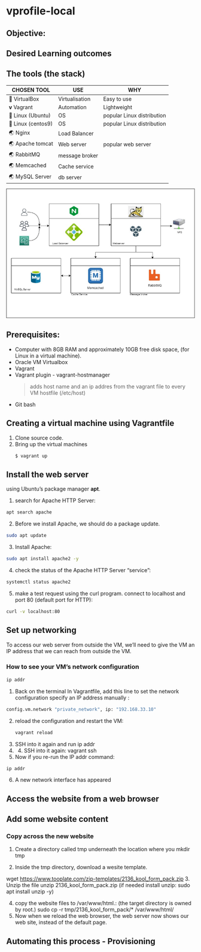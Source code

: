 # vprofile-local
## Objective: 


## Desired Learning outcomes


## The tools (the stack)
| CHOSEN TOOL  | USE | WHY |
| ------------- | ------------- | ------------- |
| 🧊 VirtualBox  | Virtualisation   | Easy to use  |
| **v** Vagrant  | Automation   | Lightweight  |
| 🐧 Linux (Ubuntu) | OS | popular Linux distribution |
| 🐧 Linux (centos9) | OS | popular Linux distribution |
| 🌏 Nginx | Load Balancer  |  |
| 🌏 Apache tomcat | Web server  | popular web server |
| 🌏 RabbitMQ | message broker  |  |
| 🌏 Memcached | Cache service  |  |
| 🌏 MySQL Server | db server  |  |

![Project diagram](images/proj2.jpg)

## Prerequisites:
-	Computer with 8GB RAM and approximately 10GB free disk space, (for Linux in a virtual machine).
- Oracle VM Virtualbox 
- Vagrant 
- Vagrant plugin - vagrant-hostmanager
   > adds host name and an ip addres from the vagrant file to every VM hostfile (/etc/host)
- Git bash

## Creating a virtual machine using Vagrantfile
1. Clone source code.
2. Bring up the virtual machines
    ```bash
    $ vagrant up
    ```

## Install the web server
using  Ubuntu’s package manager **apt**.
1.  search for Apache HTTP Server:
```bash
apt search apache 
```
2. Before we install Apache, we should do a package update.
```bash
sudo apt update
```
3. Install Apache:
```bash
sudo apt install apache2 -y
```
4.	check the status of the Apache HTTP Server “service”:
```bash
systemctl status apache2
```
5.	make a test request using the curl program. connect to localhost and port 80 (default port for HTTP):
```bash
curl -v localhost:80
```
## Set up networking
To access our web server from outside the VM, we’ll need to give the VM an IP address that we can reach from outside the VM.
### How to see your VM’s network configuration
```bash
ip addr
```

1. Back on the terminal In Vagrantfile, add this line to set the network configuration
 specify an IP address manually :
  ```bash
  config.vm.network "private_network", ip: "192.168.33.10"
  ```
2. reload the configuration and restart the VM:
   ```bash
   vagrant reload
   ```
3. SSH into it again and run ip addr
4. 4.	SSH into it again: vagrant ssh
5.	Now if you re-run the IP addr command:
   ```bash
   ip addr
   ```
6. A new network interface has appeared
## Access the website from a web browser


## Add some website content

### Copy across the new website
1.	Create a directory called tmp underneath the location where you 
mkdir tmp

2.	Inside the tmp directory, download a wesite template.

wget https://www.tooplate.com/zip-templates/2136_kool_form_pack.zip
3.	Unzip the file
unzip 2136_kool_form_pack.zip 
(if needed install unzip: sudo apt install unzip -y)

4.	copy the website files to /var/www/html.:
(the target directory is owned by root.)
sudo cp -r tmp/2136_kool_form_pack/* /var/www/html/
5.	Now when we reload the web browser, the web server now shows our web site, instead of the default page.

## Automating this process - Provisioning





